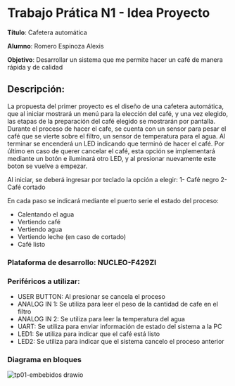 # Trabajo Prática N1 - Idea Proyecto


**Título**: Cafetera automática

**Alumno**: Romero Espinoza Alexis

**Objetivo**: Desarrollar un sistema que me permite hacer un café de manera rápida y de calidad

## Descripción: 


La propuesta del primer proyecto es el diseño de una cafetera automática, que al iniciar mostrará un menú para la elección del café, y una vez elegido, las etapas de la preparación del café elegido se mostrarán por pantalla.
Durante el proceso de hacer el cafe, se cuenta con un sensor para pesar el café que se vierte sobre el filtro, un sensor de temperatura para el agua. Al terminar se encenderá un LED indicando que terminó de hacer el café.
 Por último en caso de querer cancelar el café, esta opción se implementará mediante un botón e iluminará otro LED, y al presionar nuevamente este boton se vuelve a empezar.

Al iniciar, se deberá ingresar por teclado la opción a elegir:
1- Café negro
2- Café cortado

En cada paso se indicará mediante el puerto serie el estado del proceso:
- Calentando el agua
- Vertiendo café
- Vertiendo agua
- Vertiendo leche (en caso de cortado)
- Café listo

### Plataforma de desarrollo: NUCLEO-F429ZI

### Periféricos a utilizar:

- USER BUTTON: Al presionar se cancela el proceso
- ANALOG IN 1: Se utiliza para leer el peso de la cantidad de cafe en el filtro
- ANALOG IN 2: Se utiliza para leer la temperatura del agua
- UART: Se utiliza para enviar información de estado del sistema a la PC
- LED1: Se utiliza para indicar que el café está listo
- LED2: Se utiliza para indicar que el sistema cancelo el proceso anterior


### Diagrama en bloques
  ![tp01-embebidos drawio](https://github.com/user-attachments/assets/736681c7-afa1-4870-8eff-f4d4d85f3bfb)


